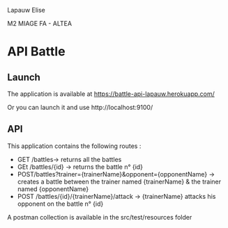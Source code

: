 Lapauw Elise

M2 MIAGE FA - ALTEA

API Battle
============


Launch
-------------------------
The application is available at 
https://battle-api-lapauw.herokuapp.com/

Or you can launch it and use
http://localhost:9100/

API
--------------
This application contains the following routes : 

 - GET /battles-> returns all the battles
 - GEt /battles/{id} -> returns the battle n° {id}
 - POST/battles?trainer={trainerName}&opponent={opponentName} -> creates a battle between the trainer named {trainerName} & the trainer named {opponentName}
 - POST /battles/{id}/{trainerName}/attack -> {trainerName} attacks his opponent on the battle n° {id}

A postman collection is available in the src/test/resources folder
